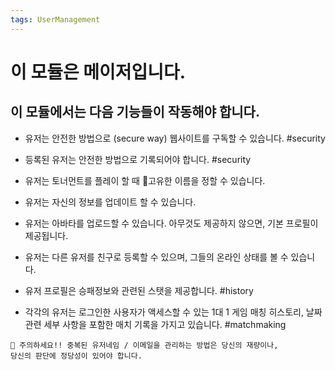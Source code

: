 ```yaml
---
tags: UserManagement
---
```

# 이 모듈은 메이저입니다. 
## 이 모듈에서는 다음 기능들이 작동해야 합니다.

- 유저는 안전한 방법으로 (secure way) 웹사이트를 구독할 수 있습니다. #security 

- 등록된 유저는 안전한 방법으로 기록되어야 합니다. #security 

- 유저는 토너먼트를 플레이 할 때 고유한 이름을 정할 수 있습니다.

- 유저는 자신의 정보를 업데이트 할 수 있습니다.

- 유저는 아바타를 업로드할 수 있습니다. 아무것도 제공하지 않으면, 기본 프로필이 제공됩니다.

- 유저는 다른 유저를 친구로 등록할 수 있으며, 그들의 온라인 상태를 볼 수 있습니다.

- 유저 프로필은 승패정보와 관련된 스탯을 제공합니다. #history 

- 각각의 유저는 로그인한 사용자가 액세스할 수 있는 1대 1 게임 매칭 히스토리, 날짜 관련 세부 사항을 포함한 매치 기록을 가지고 있습니다. #matchmaking 

```
🚨 주의하세요!! 중복된 유저네임 / 이메일을 관리하는 방법은 당신의 재량이나,
당신의 판단에 정당성이 있어야 합니다.
```
